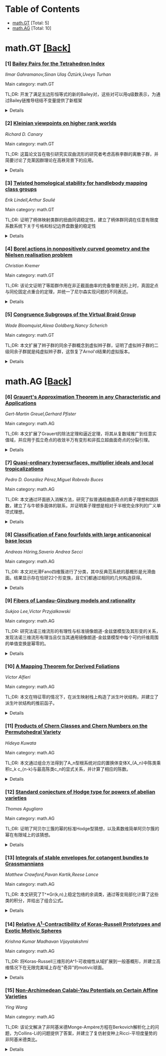 <div id=toc></div>

# Table of Contents

- [math.GT](#math.GT) [Total: 5]
- [math.AG](#math.AG) [Total: 10]


<div id='math.GT'></div>

# math.GT [[Back]](#toc)

### [1] [Bailey Pairs for the Tetrahedron Index](https://arxiv.org/abs/2510.20999)
*Ilmar Gahramanov,Sinan Ulaş Öztürk,Uveys Turhan*

Main category: math.GT

TL;DR: 开发了满足五边形恒等式的新的Bailey对，这些对可以用q级数表示，为通过Bailey链推导纽结不变量提供了新框架


<details>
  <summary>Details</summary>
Motivation: 四面体指数是3-流形拓扑不变量和相关纽结的基础，因此构建新的Bailey对可能为推导纽结不变量提供新方法

Method: 开发新的Bailey对，这些对满足四面体指数的五边形恒等式，并用q级数表达

Result: 成功构建了新的Bailey对，这些对可以用q级数表示并满足五边形恒等式

Conclusion: 这项工作为通过Bailey链推导纽结不变量提供了一个新的框架

Abstract: In this work, we develop new Bailey pairs for the pentagon identity satisfied
by the tetrahedron index, expressible in terms of $q$-series. Since the
tetrahedron index underlies topological invariants of 3-manifolds and related
knots, our construction may offer a new framework to deriving knot invariants
through the Bailey chain.

</details>


### [2] [Kleinian viewpoints on higher rank worlds](https://arxiv.org/abs/2510.21334)
*Richard D. Canary*

Main category: math.GT

TL;DR: 这篇论文旨在吸引研究实双曲流形的研究者考虑高秩李群的离散子群，并简要讨论了克莱因群理论在高秩背景下的应用。


<details>
  <summary>Details</summary>
Motivation: 吸引实双曲流形研究者关注高秩李群的离散子群，扩展他们的研究视野。

Method: 通过简要讨论克莱因群理论在高秩背景下的应用来展示相关概念。

Result: 论文为实双曲流形研究者提供了理解高秩李群离散子群的入门视角。

Conclusion: 高秩李群的离散子群研究是实双曲流形研究的自然延伸，值得进一步探索。

Abstract: This paper is designed to attract people who work on real hyperbolic
manifolds to consider thinking about discrete subgroups of higher rank Lie
groups. To that end, we breezily discuss some applications of the ideas from
the theory of Kleinian groups in the higher rank setting.

</details>


### [3] [Twisted homological stability for handlebody mapping class groups](https://arxiv.org/abs/2510.21383)
*Erik Lindell,Arthur Soulié*

Main category: math.GT

TL;DR: 证明了柄体映射类群的扭曲同调稳定性，建立了柄体群同调在任意有限度系数系统下关于亏格和标记边界盘数量的稳定性


<details>
  <summary>Details</summary>
Motivation: 扩展Randal-Williams和Wahl关于柄体扭曲稳定性的结果，允许任意数量的标记盘和边界点，并引入系数双系统来处理边界标记变化下的稳定性

Method: 使用Randal-Williams和Wahl开发的范畴框架，引入系数双系统的概念来处理边界标记变化

Result: 建立了柄体群同调在任意有限度系数系统下的稳定性，并推导了配备切结构的3维柄体模空间的同调稳定性

Conclusion: 成功证明了柄体映射类群的扭曲同调稳定性，为研究3维柄体模空间的拓扑性质提供了重要工具

Abstract: We prove twisted homological stability for handlebody mapping class groups.
Using the categorical framework developed by Randal-Williams and Wahl, we
establish that the homology of the handlebody groups stabilises with respect to
both genus and the number of marked boundary discs, for all coefficient systems
of finite degree. Our first main theorem refines and extends the twisted
stability result for handlebodies outlined by Randal-Williams and Wahl,
allowing any number of marked discs and boundary points. We then introduce the
notion of coefficient bisystem to treat stability under variation of boundary
markings. As an application, we deduce homological stability for moduli spaces
of 3-dimensional handlebodies equipped with tangential structures.

</details>


### [4] [Borel actions in nonpositively curved geometry and the Nielsen realisation problem](https://arxiv.org/abs/2510.21550)
*Christian Kremer*

Main category: math.GT

TL;DR: 该论文证明了等距群作用在非正截面曲率的完备黎曼流形上时，真固定点与同伦固定点重合的定理，并统一了尼尔森实现问题的不同表述。


<details>
  <summary>Details</summary>
Motivation: 研究等距群作用在非正曲率流形上的固定点性质，为尼尔森实现问题提供统一的理论框架。

Method: 使用完备黎曼流形上的等距群作用理论，以及通用空间族商空间的方法。

Result: 证明了在非正截面曲率的完备黎曼流形上，真固定点与同伦固定点重合的定理。

Conclusion: 该结果为尼尔森实现问题提供了统一的处理方法，扩展了等距群作用在非正曲率流形上的理论。

Abstract: In this note, we record the proof of a theorem about the coincidence of
genuine and homotopy fixed points for isometric group actions on complete
Riemannian manifolds with nonpositive sectional curvature, and more generally,
certain quotients of universal spaces for families. The result is put into
context with the Nielsen realisation problem for aspherical manifolds, and we
give a unifying account of different formulations of that problem, made
possible by the same methods.

</details>


### [5] [Congruence Subgroups of the Virtual Braid Group](https://arxiv.org/abs/2510.21593)
*Wade Bloomquist,Alexa Goldberg,Nancy Scherich*

Main category: math.GT

TL;DR: 本文扩展了辫子群的同余子群概念到虚拟辫子群，证明了虚拟辫子群的二级同余子群就是纯虚拟辫子群，这恢复了Arnol'd结果的虚拟版本。


<details>
  <summary>Details</summary>
Motivation: 将经典辫子群的同余子群概念扩展到虚拟辫子群，探索经典与虚拟辫子群之间的差异。

Method: 通过扩展积分Burau表示来定义虚拟辫子群的同余子群。

Result: 证明了虚拟辫子群的二级同余子群等于纯虚拟辫子群，这是Arnol'd结果的虚拟版本。

Conclusion: 提出了几个问题来突出经典辫子群与虚拟辫子群之间的差异，为进一步研究指明了方向。

Abstract: We extend the notion of congruence subgroups of the braid group to the
virtual braid group using an extension of the integral Burau representation. We
prove that the level 2 congruence subgroup of the virtual braid group is the
pure virtual braid group, recovering a virtual analogue of a result of Arnol'd.
We pose several questions which highlight the difference between the classical
and virtual braid groups.

</details>


<div id='math.AG'></div>

# math.AG [[Back]](#toc)

### [6] [Grauert's Approximation Theorem in any Characteristic and Applications](https://arxiv.org/abs/2510.21001)
*Gert-Martin Greuel,Gerhard Pfister*

Main category: math.AG

TL;DR: 本文扩展了Grauert的除法定理和逼近定理，将其从复数域推广到任意实值域，并应用于孤立奇点的收敛半万有变形和非孤立超曲面奇点的分裂引理。


<details>
  <summary>Details</summary>
Motivation: Grauert在1972年证明了复解析孤立奇点的半万有变形存在性，但其方法依赖于复数域的特殊性质。本文旨在将这一理论推广到任意特征和任意实值域上。

Method: 通过扩展Grauert的除法定理和逼近定理，将其从复数域推广到任意实值域，包括任意特征的域。

Result: 成功将Grauert的除法定理和逼近定理推广到任意实值域，并推导出孤立奇点的收敛半万有变形存在性以及非孤立超曲面奇点的分裂引理。

Conclusion: Grauert的理论可以成功推广到任意实值域，为更广泛的数学领域提供了理论基础和应用工具。

Abstract: In his fundamental Inventiones paper from 1972 Grauert proved the existence
of a semi-universal deformation of an arbitrary complex analytic isolated
singularity. The existence of a formal semi-universal deformation was proved
before already by Schlessinger. To prove convergence Grauert had to solve a
system of analytic equations, where a "nested" formal solution needed to be
approximated by a nested analytic one. Grauert invented such an approximation
theorem under special assumptions, which is now called Grauert's approximation
theorem. In order to prove the theorem, Grauert introduced standard bases for
ideals in power series rings and proved a generalized Weiertra{\ss} division
theorem. All this was done for convergent power series over the complex
numbers.
  The purpose of this article is to extend Grauert's division and approximation
theorem to convergent power series over arbitrary real valued fields of any
characteristic. As an application we deduce the existence of a convergent
semi-universal deformation for an isolated singularity and a splitting lemma
for not necessarily isolated hypersurface singularities over any real valued
field.

</details>


### [7] [Quasi-ordinary hypersurfaces, multiplier ideals and local tropicalizations](https://arxiv.org/abs/2510.21009)
*Pedro D. González Pérez,Miguel Robredo Buces*

Main category: math.AG

TL;DR: 本文通过环面嵌入消解方法，研究了拟普通超曲面奇点的乘子理想和跳跃数，建立了与牛顿多面体的联系，并证明乘子理想是相对于半根完全序列的广义单项式理想。


<details>
  <summary>Details</summary>
Motivation: 研究拟普通超曲面奇点的乘子理想和跳跃数，受Howald对单项式理想乘子理想描述的启发，旨在通过环面嵌入消解方法建立类似的理论框架。

Method: 使用环面嵌入消解方法，分析拟普通超曲面的总变换序列，构建牛顿多面体序列，并利用半根完全序列来描述乘子理想的结构。

Result: 证明了乘子理想可以表示为有限个牛顿多面体的交集，且是相对于半根完全序列的广义单项式理想；建立了与局部热带化的联系，发现局部热带化是由嵌入拓扑类型决定的格点扇。

Conclusion: 通过环面几何方法，成功建立了拟普通超曲面乘子理想与牛顿几何、热带几何之间的联系，为研究这类奇点的解析不变量提供了新的工具和视角。

Abstract: In this paper we describe the multiplier ideals and jumping numbers
associated with an irreducible germ of quasi-ordinary hypersurface $(D, 0)
\subset (\mathbb{C}^{d+1}, 0)$ by using a toroidal embedded resolution. The
approach is motivated by Howald's description of the multiplier ideals of
monomial ideals. We show that the multiplier ideals of $D$ can be expressed in
terms of a finite sequence of Newton polyhedra associated with the total
transform of $D$ in the toroidal resolution process. We prove that the
multiplier ideals are generalized monomial ideals with respect to a complete
sequence of semi-roots. This is a finite sequence of functions which determines
a system of generators of the semigroup of the quasi-ordinary hypersurface. We
express these results in terms of the local tropicalization associated with the
embedding of $\mathbb{C}^{d+1}$ defined by this sequence. We prove that the
local tropicalization is the support of a fan of the lattice
$\mathbb{Z}^{d+g+1}$, which is determined by the embedded topological type of
$(D, 0) \subset (\mathbb{C}^{d+1}, 0)$.

</details>


### [8] [Classification of Fano fourfolds with large anticanonical base locus](https://arxiv.org/abs/2510.21216)
*Andreas Höring,Saverio Andrea Secci*

Main category: math.AG

TL;DR: 本文对光滑Fano四维簇进行了分类，其中反典范系统的基概形是光滑曲面。结果显示存在恰好22个形变族，且它们都通过相同的几何构造获得。


<details>
  <summary>Details</summary>
Motivation: 研究光滑Fano四维簇的分类问题，特别关注那些反典范系统基概形为光滑曲面的情况，以建立完整的形变族分类。

Method: 通过几何构造方法，利用与具有ℙ¹-丛结构的光滑Fano三维簇的密切联系来构建和分类这些四维簇。

Result: 证明了恰好存在22个形变族的光滑Fano四维簇满足条件，且这些族都源于相同的几何构造。

Conclusion: 成功完成了光滑Fano四维簇的分类工作，建立了22个形变族的完整列表，并揭示了它们与特定类型Fano三维簇的深刻联系。

Abstract: We give a classification of smooth Fano fourfolds such that the base scheme
of the anticanonical system is a smooth surface. As a consequence we show that
there are exactly 22 deformation families of such manifolds and they are all
obtained by the same geometric construction. These 22 families are closely
related to the list of smooth Fano threefolds that admit a $\mathbb P^1$-bundle
structure.

</details>


### [9] [Fibers of Landau-Ginzburg models and rationality](https://arxiv.org/abs/2510.21222)
*Sukjoo Lee,Victor Przyjalkowski*

Main category: math.AG

TL;DR: 研究法诺三维流形的有理性与标准镜像朗道-金兹堡模型及其形变的关系，发现法诺三维流形有理当且仅当其通用镜像朗道-金兹堡模型中每个可约纤维周围的单值变换是幂零的。


<details>
  <summary>Details</summary>
Motivation: 探索法诺三维流形的有理性质如何在其镜像朗道-金兹堡模型中体现，建立几何性质与镜像对称之间的联系。

Method: 通过分析法诺三维流形的标准镜像朗道-金兹堡模型及其形变，特别是研究可约纤维周围的单值变换性质。

Result: 证明了法诺三维流形是有理的当且仅当其通用镜像朗道-金兹堡模型中每个可约纤维周围的单值变换都是幂零的。

Conclusion: 法诺三维流形的有理性质可以通过其镜像朗道-金兹堡模型中可约纤维的单值变换的幂零性来刻画，这为理解几何性质与镜像对称的关系提供了新的视角。

Abstract: In this article, we study how the rationality of a Fano threefold is
reflected in its standard mirror Landau-Ginzburg model and its deformations.
The main result is that a Fano threefold is rational if and only if the
monodromy around every reducible fiber of its generic mirror Landau-Ginzburg
model is unipotent.

</details>


### [10] [A Mapping Theorem for Derived Foliations](https://arxiv.org/abs/2510.21497)
*Victor Alfieri*

Main category: math.AG

TL;DR: 本文在特征零的情况下，在派生映射栈上构造了派生叶状结构，并建立了派生叶状结构的推前函子。


<details>
  <summary>Details</summary>
Motivation: 研究派生映射栈上的派生叶状结构，扩展派生几何中的叶状结构理论，为模空间理论提供新的工具。

Method: 通过将相对派生叶状结构嵌入到具有额外结构的派生栈中，并利用推前函子保持这种结构，从而在派生映射栈上构造叶状结构。

Result: 成功构造了派生映射栈上的派生叶状结构，并应用于稳定曲线模空间和Hilbert概形的派生增强版本。

Conclusion: 建立了派生叶状结构的系统理论框架，为派生几何和模空间理论提供了新的研究方向和应用工具。

Abstract: In this paper, we construct in characteristic zero a derived foliation on
derived mapping stacks $\underline{\mathbf{Map}}_S(X,Y)$, for $S$ a base
derived stack, $X$ a proper schematic, flat, and local complete intersection
derived stack over $S$, and $Y$ a relative derived Deligne-Mumford stack over
$S$, when $Y$ is equipped with a derived foliation relative to $S$. In the
process, given a relative derived Deligne-Mumford stack $Z$ over a derived
stack $X$, we will first show that the $\infty$-category of derived foliations
over $Z$ relative to $X$ embeds as a full subcategory of derived stacks over
$Z$ equipped with extra structure, and describe its essential image explicitly.
We will then show that given a proper schematic, flat, and local complete
intersection map of derived stacks $f : X \to Y$, the push-forward functor
$f_*$ from derived stacks over $X$ to derived stacks over $Y$ preserves the
preceding essential images, and thus defines a push-forward, from derived
foliations over $Z$ relative to $X$, to derived foliations over $f_* Z$
relative to $Y$. The aforementioned result on derived mapping stacks is
obtained as a special case of this statement. As example applications, given a
smooth projective scheme $X$ equipped with a derived folation, we obtain
derived folations on the derived moduli stacks $\mathbb R \overline{\mathbf
M}_{g,n}(X)$ and $\mathbb R \mathbf{Hilb}^{lci}(X)$, which are respectively the
derived enhancements of the moduli stack of families of stable curves of genus
$g$ with $n$ marked points on $X$, and of the Hilbert scheme of closed
subschemes of $X$.

</details>


### [11] [Products of Chern Classes and Chern Numbers on the Permutohedral Variety](https://arxiv.org/abs/2510.21528)
*Hideya Kuwata*

Main category: math.AG

TL;DR: 本文通过组合方法得到了A_n型根系统对应的置换体变体X_{A_n}中陈类乘积c_k c_{n-k}与最高陈类c_n的显式关系，并计算了相应的陈数。


<details>
  <summary>Details</summary>
Motivation: 研究置换体变体X_{A_n}的陈类乘积关系，特别是c_k c_{n-k}与c_n之间的显式比例关系，这对于理解该代数几何对象的拓扑性质具有重要意义。

Method: 使用纯组合方法，基于A_n型根系统的Weyl室扇构造，推导陈类乘积的显式闭公式。

Result: 得到了仅依赖于k和n的闭形式表达式，能够精确表达c_k c_{n-k}作为c_n的倍数，并计算了相应的陈数⟨c_k c_{n-k}, [X_{A_n}]⟩。

Conclusion: 成功建立了置换体变体X_{A_n}中陈类乘积的显式组合公式，为理解这类代数几何对象的拓扑性质提供了新的工具和视角。

Abstract: A root system $\Phi$ of rank $n$ determines an $n$-dimensional smooth
projective toric variety $X(\Phi)$ associated with the fan of its Weyl
chambers. For the root system of type $A_n$, this variety is the well-known
permutohedral variety $X_{A_n}$. Using purely combinatorial methods, we obtain
an explicit closed formula expressing the product of Chern classes $c_k
c_{n-k}$ as a multiple of the top Chern class $c_n$ in the rational cohomology
ring $H^*(X_{A_n};\mathbb{Q})$. The resulting coefficient, which depends only
on $k$ and $n$, is given by a closed-form expression. As an application, we
compute the Chern number $\langle c_k c_{n-k}, [X_{A_n}] \rangle$.

</details>


### [12] [Standard conjecture of Hodge type for powers of abelian varieties](https://arxiv.org/abs/2510.21562)
*Thomas Agugliaro*

Main category: math.AG

TL;DR: 证明了阿贝尔三簇的幂的标准Hodge型猜想，以及素数维简单阿贝尔簇的幂在有限域上的该猜想。


<details>
  <summary>Details</summary>
Motivation: 验证标准Hodge型猜想在阿贝尔簇幂上的成立，特别是在有限域上的情况。

Method: 使用比较两个实纤维函子的结果，以及基于Lenstra-Zarhin的Frobenius秩概念，并给出了有限域上简单Lefschetz motive的新显式描述。

Result: 成功证明了阿贝尔三簇的幂和素数维简单阿贝尔簇的幂在有限域上的标准Hodge型猜想。

Conclusion: 通过新工具和方法，扩展了标准Hodge型猜想的适用范围，特别是在阿贝尔簇的幂上。

Abstract: We prove that the standard conjecture of Hodge type holds for powers of
abelian threefolds. Along the way, we also prove the conjecture for powers of
simple abelian variety of prime dimension over finite fields, and in other
related cases based on the notion of Frobenius rank of Lenstra-Zarhin. The main
tool is a result comparing two real fiber functors on tannakian categories. A
second tool is a new an explicit description of simple Lefschetz motives over
finite fields, in terms of ''enriched'' Frobenius eigenvalues.

</details>


### [13] [Integrals of stable envelopes for cotangent bundles to Grassmannians](https://arxiv.org/abs/2510.21573)
*Matthew Crawford,Pavan Kartik,Reese Lance*

Main category: math.AG

TL;DR: 本文研究了T^*Gr(k,n)上稳定包络的余调类，通过等变局部化计算了这些类的积分，并给出了组合公式。


<details>
  <summary>Details</summary>
Motivation: 研究稳定包络的积分在3d镜像对称中的意义，这些非等变极限预期反映了对偶空间X^∨上的曲线计数现象。

Method: 使用等变局部化方法，在子环面ℂ^*_ℏ⊂𝖳上定义稳定包络的等变积分，并计算其作为完整环面𝖳上局部化的非等变极限。

Result: 得到了积分值的组合公式，当k=1时得到二项式系数，对更高k值给出了新的组合数。

Conclusion: 这些整数具有组合意义，并提出了将这种现象推广到A型箭图和弓形簇的猜想和解释。

Abstract: We consider cohomological stable envelopes for a natural torus action
$\mathsf{T}$ on $X=T^*Gr(k,n)$, introduced by Maulik-Okounkov. We define the
$\mathbb{C}^*_\hbar$-equivariant integral of the stable envelope using
equivariant localization over the subtorus
$\mathbb{C}^*_\hbar\subset\mathsf{T}$, and compute the integral as a
non-equivariant limit of the localization over the full torus, $\mathsf{T}$.
The integral of such a class is an integer times a power of $\hbar$, and the
main result of this paper is a combinatorial formula for these integers. In 3d
mirror symmetry, these non-equivariant limits are expected to reflect some
curve counting phenomena on the 3d mirror dual, $X^\vee$. When $k=1$, we obtain
the binomial coefficients, and we study some of the combinatorics of the
integers for higher $k$, which haven't appeared in the literature before. We
give some conjectures and interpretations on extending this phenomena to type A
quiver and bow varieties.

</details>


### [14] [Relative $\mathbb{A}^1$-Contractibility of Koras-Russell Prototypes and Exotic Motivic Spheres](https://arxiv.org/abs/2510.21594)
*Krishna Kumar Madhavan Vijayalakshmi*

Main category: math.AG

TL;DR: 将Koras-Russell三维形的A^1-可收缩性从域扩展到一般基概形，并建立高维情况下在无限完美域上存在"奇异"的motivic球面。


<details>
  <summary>Details</summary>
Motivation: Koras-Russell三维形是代数几何中具有"奇异"行为的平滑仿射可收缩三维形，目标是将其A^1-可收缩性从域推广到一般基概形。

Method: 扩展Koras-Russell三维形的A^1-可收缩性到一般基概形，并给出高维Koras-Russell原型A^1-可收缩性的一般推广策略。

Result: 成功将A^1-可收缩性扩展到一般基概形，并在所有维度至少为4的情况下，在无限完美域上建立了"奇异"motivic球面的存在性。

Conclusion: 该工作为Koras-Russell三维形及其高维推广提供了基概形上的A^1-可收缩性理论，并证明了高维奇异motivic球面的存在。

Abstract: The Koras-Russell threefolds are a certain family of smooth, affine
contractible threefolds exhibiting "exotic" behavior in the algebro-geometric
context. Our goal in this note is to extend its $\mathbb{A}^1$-contractibility
from a field to a general base scheme. As a consequence, we also give a general
strategy to extend the $\mathbb{A}^1$-contractibility of Koras-Russell
prototypes in higher dimensions over a general base scheme. As a major
consequence, we establish the existence of "exotic" motivic spheres in all
dimensions at least 4 over infinite perfect fields.

</details>


### [15] [Non-Archimedean Calabi-Yau Potentials on Certain Affine Varieties](https://arxiv.org/abs/2510.21677)
*Ying Wang*

Main category: math.AG

TL;DR: 该论文解决了非阿基米德Monge-Ampère方程在Berkovich解析化上的问题，为Collins-Li的问题提供了答案，并建立了复仿射变种上Ricci-平坦度量势的非阿基米德类比。


<details>
  <summary>Details</summary>
Motivation: 回答Collins-Li提出的问题，建立复仿射变种上Ricci-平坦度量势的非阿基米德类比，加强复势与非阿基米德势之间的联系。

Method: 在Berkovich解析化上求解非阿基米德Monge-Ampère方程，基于Collins-Li和Collins-Tong-Yau的复Monge-Ampère方程解的工作。

Result: 成功求解了非阿基米德Monge-Ampère方程，并证明在某些情况下，适当重标度的复势极限与其非阿基米德对应物一致。

Conclusion: 这项工作为非阿基米德几何与复几何之间的联系提供了新的证据，并建立了复势与非阿基米德势之间的收敛关系。

Abstract: We solve a non-Archimedean Monge-Amp\`ere equation on the Berkovich
analytification of a complex log Calabi-Yau pair whose dual complex is a
standard simplex, answering a question of Collins-Li and offering a
non-Archimedean analog of Ricci-flat metric potentials on complex affine
varieties. This work builds on the solution to a complex Monge-Amp\`ere
equation obtained by Collins-Li and Collins-Tong-Yau. We also show the suitably
rescaled limits of the complex potentials coincide with their non-Archimedean
counterparts in some situations, strengthening their connections.

</details>
